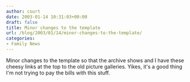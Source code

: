 ```yaml
---
author: court
date: 2003-01-14 10:31:03+00:00
draft: false
title: Minor changes to the template
url: /blog/2003/01/14/minor-changes-to-the-template/
categories:
- Family News
---
```


Minor changes to the template so that the archive shows and I have these cheesy links at the top to the old picture galleries.  Yikes, it's a good thing I'm not trying to pay the bills with this stuff.
